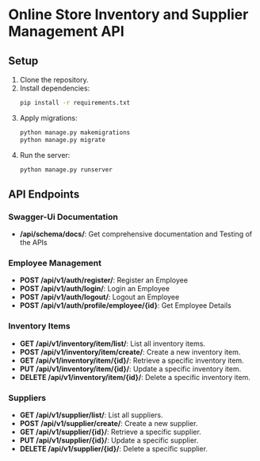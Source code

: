 # Online Store Inventory and Supplier Management API

## Setup

1. Clone the repository.
2. Install dependencies:
   ```bash
   pip install -r requirements.txt
   ```
3. Apply migrations:
   ```bash
   python manage.py makemigrations
   python manage.py migrate
   ```
4. Run the server:
   ```bash
   python manage.py runserver
   ```

## API Endpoints

### Swagger-Ui Documentation

- **/api/schema/docs/**: Get comprehensive documentation and Testing of the APIs

### Employee Management

- **POST /api/v1/auth/register/**: Register an Employee
- **POST /api/v1/auth/login/**: Login an Employee
- **POST /api/v1/auth/logout/**: Logout an Employee
- **POST /api/v1/auth/profile/employee/{id}**: Get Employee Details

### Inventory Items

- **GET /api/v1/inventory/item/list/**: List all inventory items.
- **POST /api/v1/inventory/item/create/**: Create a new inventory item.
- **GET /api/v1/inventory/item/{id}/**: Retrieve a specific inventory item.
- **PUT /api/v1/inventory/item/{id}/**: Update a specific inventory item.
- **DELETE /api/v1/inventory/item/{id}/**: Delete a specific inventory item.

### Suppliers

- **GET /api/v1/supplier/list/**: List all suppliers.
- **POST /api/v1/supplier/create/**: Create a new supplier.
- **GET /api/v1/supplier/{id}/**: Retrieve a specific supplier.
- **PUT /api/v1/supplier/{id}/**: Update a specific supplier.
- **DELETE /api/v1/supplier/{id}/**: Delete a specific supplier.
